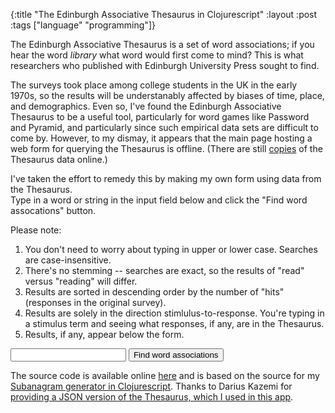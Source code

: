 {:title "The Edinburgh Associative Thesaurus in Clojurescript"
:layout :post
:tags  ["language" "programming"]}

The Edinburgh Associative Thesaurus is a set of word associations; if you hear the word 
_library_ what word would first come to mind?  This is what researchers who published
with Edinburgh University Press sought to find.

The surveys took place among college students in the UK in the early 1970s, so the results
will be understanably affected by biases of time, place, and demographics.  Even so, 
I've found the Edinburgh Associative Thesaurus to be a useful tool, 
particularly for word games like Password and Pyramid, and particularly since such 
empirical data sets are difficult to come by.  However, to my dismay, it appears that 
the main page
hosting a web form for querying the Thesaurus is offline.  (There are still 
[copies](http://vlado.fmf.uni-lj.si/pub/networks/data/dic/eat/Eat.htm) 
of the Thesaurus data online.)

I've taken the effort to remedy this by making my own form using data from the Thesaurus.  
Type in a word or string in the input field below and click the "Find word assocations" button.

Please note:
1.  You don't need to worry about typing in upper or lower case.  Searches are case-insensitive.
2.  There's no stemming -- searches are exact, so the results of "read" versus "reading" will
differ.
3.  Results are sorted in descending order by the number of "hits" (responses in the original survey).
4.  Results are solely in the direction stimlulus-to-response.  You're typing in a stimulus term and seeing what responses, if any, are in the Thesaurus.
5.  Results, if any, appear below the form.

<input id="eat-input" type="text"></input>
<button id="search-eat">Find word associations</button>
<p></p>
<p id="eat-results"></p>
<script type="text/javascript" src="http://www.szcz.org/js/eat.js"></script>

The source code is available online [here](https://github.com/msszczep/eat-cljs) and is 
based on the source for my [Subanagram generator in Clojurescript](https://github.com/msszczep/subanagram-cljs).  Thanks to Darius Kazemi for [providing a JSON version of the Thesaurus, which I used in this app](https://github.com/dariusk/ea-thesaurus).

